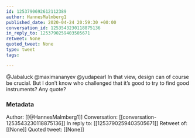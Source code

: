 ```yaml
---
id: 1253790692612112389
author: HannesMalmberg1
published_date: 2020-04-24 20:59:30 +00:00
conversation_id: 1253543230118875136
in_reply_to: 1253790259403505671
retweet: None
quoted_tweet: None
type: tweet
tags:

---
```


@Jabaluck @maximananyev @yudapearl In that view, design can of course be crucial. But I don’t know who challenged that it’s good to try to find good instruments? Any quote?

### Metadata

Author: [[@HannesMalmberg1]]
Conversation: [[conversation-1253543230118875136]]
In reply to: [[1253790259403505671]]
Retweet of: [[None]]
Quoted tweet: [[None]]
